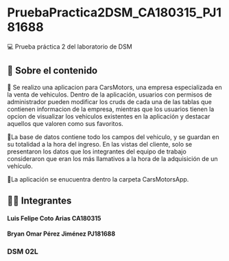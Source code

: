 # PruebaPractica2DSM_CA180315_PJ181688
:computer: Prueba práctica 2 del laboratorio de DSM
## :mag_right: Sobre el contenido
:closed_book: Se realizo una aplicacion para CarsMotors, una empresa especializada en la venta de vehiculos. Dentro de la aplicación, usuarios con permisos de administrador pueden modificar los cruds de cada una de las tablas que contienen informacion de la empresa, mientras que los usuarios tienen la opcion de visualizar los vehiculos existentes en la aplicación y destacar aquellos que valoren como sus favoritos. 

:loudspeaker:La base de datos contiene todo los campos del vehiculo, y se guardan en su totalidad a la hora del ingreso. En las vistas del cliente, solo se presentaron los datos que los integrantes del equipo de trabajo consideraron que eran los más llamativos a la hora de la adquisición de un vehículo.

:loudspeaker:La aplicación se enucuentra dentro la carpeta CarsMotorsApp.
## :man_technologist: Integrantes 
#### Luis Felipe Coto Arias CA180315
#### Bryan Omar Pérez Jiménez PJ181688
### DSM 02L 
